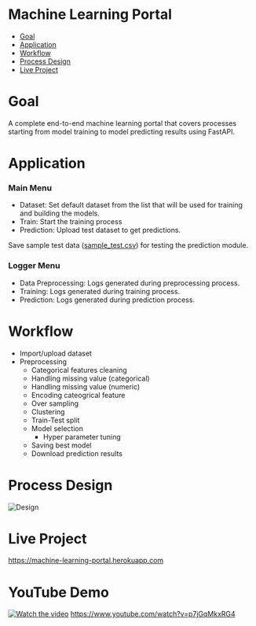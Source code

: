 # Machine Learning Portal

- [Goal](#Goal)
- [Application](#Application)
- [Workflow](#Workflow)
- [Process Design](#Process)
- [Live Project](#Live)

# Goal
A complete end-to-end machine learning portal that covers processes starting from model training to model predicting results using FastAPI. 

# Application
### Main Menu
- Dataset: Set default dataset from the list that will be used for training and building the models.
- Train: Start the training process
- Prediction: Upload test dataset to get predictions.

Save sample test data ([sample_test.csv](https://github.com/shreyas-jk/ML-Portal-FastAPI/blob/main/sample_test.csv)) for testing the prediction module.

### Logger Menu
- Data Preprocessing: Logs generated during preprocessing process.
- Training: Logs generated during training process.
- Prediction: Logs generated during prediction process.

# Workflow
- Import/upload dataset
- Preprocessing
  - Categorical features cleaning
  - Handling missing value (categorical)
  - Handling missing value (numeric)
  - Encoding cateogrical feature
  - Over sampling
  - Clustering
  - Train-Test split
  - Model selection
    - Hyper parameter tuning
  - Saving best model
  - Download prediction results
  
# Process Design <a name = "Process"></a>
![Design](https://github.com/shreyas-jk/ML-API/blob/main/images/flow.png)

# Live Project <a name = "Live"></a>
https://machine-learning-portal.herokuapp.com

# YouTube Demo
[![Watch the video]()](https://www.youtube.com/watch?v=p7jGqMkxRG4)
https://www.youtube.com/watch?v=p7jGqMkxRG4
